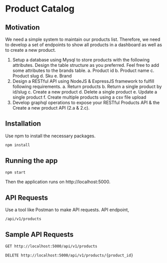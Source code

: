 # Product Catalog

## Motivation

We need a simple system to maintain our products list. Therefore, we need to develop a set of
endpoints to show all products in a dashboard as well as to create a new product.
1. Setup a database using Mysql to store products with the following attributes. Design the
table structure as you preferred. Feel free to add some attributes to the brands table.
a. Product id
b. Product name
c. Product slug
d. Sku
e. Brand
2. Design a RESTful API using NodeJS & ExpressJS framework to fulfill following
requirements.
a. Return products
b. Return a single product by id/slug
c. Create a new product
d. Delete a single product
e. Update a single product
f. Create multiple products using a csv file upload
3. Develop graphql operations to expose your RESTful Products API & the Create a new
product API (2.a & 2.c).

## Installation

Use npm to install the necessary packages.

```bash
npm install
```

## Running the app

```bash
npm start
```
Then the application runs on http://localhost:5000.

## API Requests

Use a tool like Postman to make API requests. API endpoint,
```bash
/api/v1/products
```

## Sample API Requests


```bash
GET http://localhost:5000/api/v1/products
```
```bash
DELETE http://localhost:5000/api/v1/products/{product_id}
```